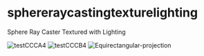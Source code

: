 # sphereraycastingtexturelighting
Sphere Ray Caster Textured with Lighting

![testCCCA4](https://user-images.githubusercontent.com/19920254/146087327-a04a657a-0f26-4578-a779-1366d45c9c0d.png)
![testCCCB4](https://user-images.githubusercontent.com/19920254/146087346-b263bd58-a1a1-4843-a879-8014b49cc0c2.png)
![Equirectangular-projection](https://user-images.githubusercontent.com/19920254/146087326-d26a1a95-f726-4c88-abde-4c185f7b63a8.png)
